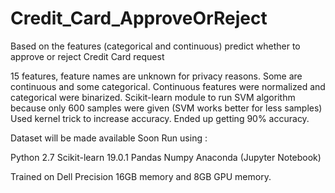 # Credit_Card_ApproveOrReject
Based on the features (categorical and continuous) predict whether to approve or reject Credit Card request

15 features, feature names are unknown for privacy reasons. Some are continuous and some categorical.
Continuous features were normalized and categorical were binarized.
Scikit-learn module to run SVM algorithm because only 600 samples were given (SVM works better for less samples)
Used kernel trick to increase accuracy. Ended up getting 90% accuracy.

Dataset will be made available Soon
Run using :

Python 2.7
Scikit-learn 19.0.1
Pandas
Numpy
Anaconda (Jupyter Notebook)

Trained on Dell Precision 16GB memory and 8GB GPU memory.
